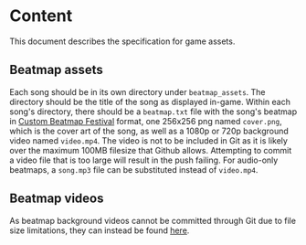 # Content
This document describes the specification for game assets.
## Beatmap assets
Each song should be in its own directory under `beatmap_assets`. The directory should be the title of the song as displayed in-game. Within each song's directory, there should be a `beatmap.txt` file with the song's beatmap in [Custom Beatmap Festival](https://www.reddit.com/r/CustomBeatmapFestival/comments/55adlk/custom_beatmap_festival_download_links_and_older/) format, one 256x256 png named `cover.png`, which is the cover art of the song, as well as a 1080p or 720p background video named `video.mp4`. The video is not to be included in Git as it is likely over the maximum 100MB filesize that Github allows. Attempting to commit a video file that is too large will result in the push failing. For audio-only beatmaps, a `song.mp3` file can be substituted instead of `video.mp4`.

## Beatmap videos
As beatmap background videos cannot be committed through Git due to file size limitations, they can instead be found [here](https://drive.google.com/drive/folders/1x5RCdZQPFd2duLyq7ta2aVfGLLFKGvFZ?usp=sharing).
